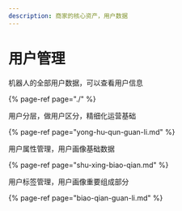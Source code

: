```yaml
---
description: 商家的核心资产，用户数据
---
```


# 用户管理

机器人的全部用户数据，可以查看用户信息

{% page-ref page="./" %}

用户分层，做用户区分，精细化运营基础

{% page-ref page="yong-hu-qun-guan-li.md" %}

用户属性管理，用户画像基础数据

{% page-ref page="shu-xing-biao-qian.md" %}

用户标签管理，用户画像重要组成部分

{% page-ref page="biao-qian-guan-li.md" %}





